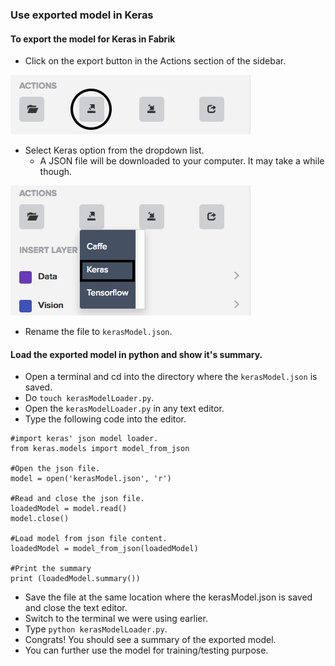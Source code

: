 ### Use exported model in Keras

#### To export the model for Keras in Fabrik

- Click on the export button in the Actions section of the sidebar.
<img src="exportbutton.png">

- Select Keras option from the dropdown list.
    - A JSON file will be downloaded to your computer. It may take a while though.
<img src="exportdropdown.png">

- Rename the file to ```kerasModel.json```.

#### Load the exported model in python and show it's summary.

- Open a terminal and cd into the directory where the ```kerasModel.json``` is saved.
- Do ```touch kerasModelLoader.py```.
- Open the ```kerasModelLoader.py``` in any text editor.
- Type the following code into the editor.
```
#import keras' json model loader.
from keras.models import model_from_json

#Open the json file.
model = open('kerasModel.json', 'r')

#Read and close the json file.
loadedModel = model.read()
model.close()

#Load model from json file content.
loadedModel = model_from_json(loadedModel)

#Print the summary 
print (loadedModel.summary())
```

- Save the file at the same location where the kerasModel.json is saved and close the text editor.
- Switch to the terminal we were using earlier.
- Type ```python kerasModelLoader.py```.
- Congrats! You should see a summary of the exported model.
- You can further use the model for training/testing purpose.
